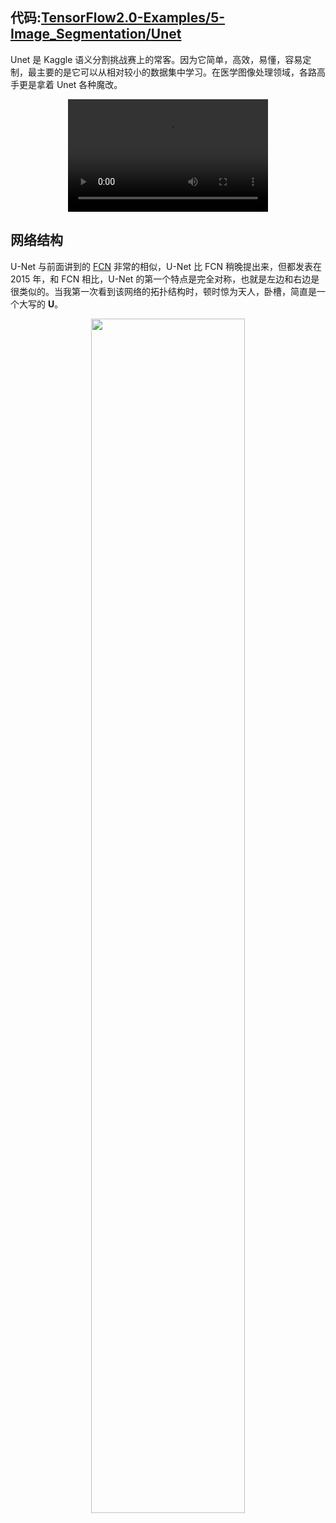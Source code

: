 ## 代码:[TensorFlow2.0-Examples/5-Image_Segmentation/Unet](https://github.com/YunYang1994/TensorFlow2.0-Examples/tree/master/5-Image_Segmentation/Unet)

Unet 是 Kaggle 语义分割挑战赛上的常客。因为它简单，高效，易懂，容易定制，最主要的是它可以从相对较小的数据集中学习。在医学图像处理领域，各路高手更是拿着 Unet 各种魔改。

<p align="center">
<video src="https://lmb.informatik.uni-freiburg.de/people/ronneber/u-net/u-net-teaser.mp4" width="320" height="180"
controls="controls"></video>
    </a>
</p>

## 网络结构

U-Net 与前面讲到的 [FCN](https://github.com/YunYang1994/ai-notebooks/blob/master/FCN.md) 非常的相似，U-Net 比 FCN 稍晚提出来，但都发表在 2015 年，和 FCN 相比，U-Net 的第一个特点是完全对称，也就是左边和右边是很类似的。当我第一次看到该网络的拓扑结构时，顿时惊为天人，卧槽，简直是一个大写的 **U**。

<p align="center">
    <img width="70%" src="https://user-images.githubusercontent.com/30433053/67412409-cdc9f900-f5f1-11e9-918a-d92355e35395.png" style="max-width:70%;">
    </a>
</p>










